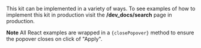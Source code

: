 This kit can be implemented in a variety of ways.
To see examples of how to implement this kit in production visit the **/dev_docs/search** page in production.

**Note**
All React examples are wrapped in a <code>{closePopover}</code> method to ensure the popover closes on click of "Apply".

